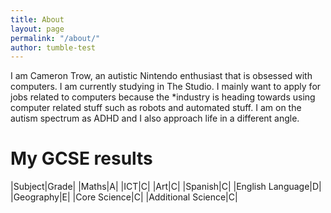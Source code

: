 ```yaml
---
title: About
layout: page
permalink: "/about/"
author: tumble-test
---
```


I am Cameron Trow, an autistic Nintendo enthusiast that is obsessed with computers. I am currently studying in The Studio.  I mainly want to apply for jobs related to computers because the *industry is heading towards using computer related stuff such as robots and automated stuff. I am on the autism spectrum as ADHD and I also approach life in a different angle.

My GCSE results
===
|Subject|Grade|
|Maths|A|
|ICT|C|
|Art|C|
|Spanish|C|
|English Language|D|
|Geography|E|
|Core Science|C|
|Additional Science|C|
